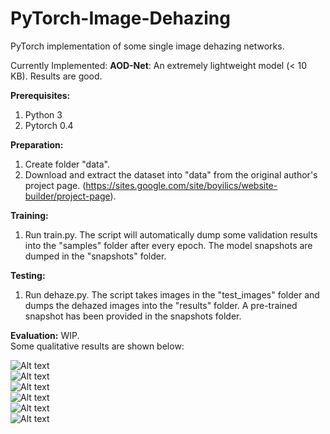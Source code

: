 # PyTorch-Image-Dehazing
PyTorch implementation of some single image dehazing networks. 

Currently Implemented:
**AOD-Net**: An extremely lightweight model (< 10 KB). Results are good.


**Prerequisites:**
1. Python 3 
2. Pytorch 0.4

**Preparation:**
1. Create folder "data".
2. Download and extract the dataset into "data" from the original author's project page. (https://sites.google.com/site/boyilics/website-builder/project-page). 

**Training:**
1. Run train.py. The script will automatically dump some validation results into the "samples" folder after every epoch. The model snapshots are dumped in the "snapshots" folder. 

**Testing:**
1. Run dehaze.py. The script takes images in the "test_images" folder and dumps the dehazed images into the "results" folder. A pre-trained snapshot has been provided in the snapshots folder.

**Evaluation:**
WIP.  
Some qualitative results are shown below:

![Alt text](results/man.png?raw=true "Title")  
![Alt text](results/guogong.png?raw=true "Title")  
![Alt text](results/test4.jpg?raw=true "Title")  
![Alt text](results/test9.jpg?raw=true "Title")  
![Alt text](results/test13.jpg?raw=true "Title")  
![Alt text](results/test15.jpg?raw=true "Title")
